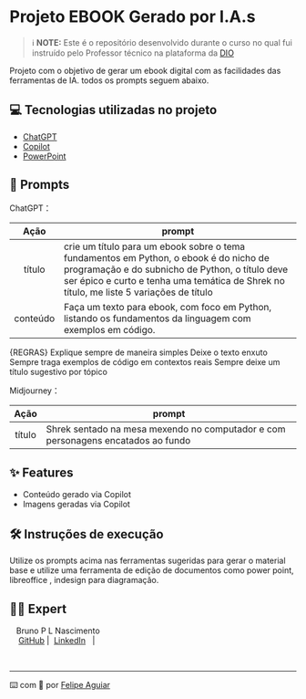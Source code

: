 
# Projeto EBOOK Gerado por I.A.s


 > ℹ️ **NOTE:** Este é o repositório desenvolvido durante o curso no qual fui instruído pelo Professor técnico na plataforma da [DIO](https://dio.me)

Projeto com o objetivo de gerar um ebook digital com as facilidades das ferramentas de IA. todos os prompts
seguem abaixo.

## 💻 Tecnologias utilizadas no projeto

- [ChatGPT](https://chat.openai.com/) 
- [Copilot](hhttps://copilot.microsoft.com/)
- [PowerPoint](https://www.microsoft.com/en/microsoft-365/powerpoint)

## 🧠 Prompts


ChatGPT：

|   Ação   | prompt                                                                                                                                                                                                                                                                         |
| :------: | ------------------------------------------------------------------------------------------------------------------------------------------------------------------------------------------------------------------------------------------------------------------------------ |
|  título  |crie um título para um ebook sobre o tema fundamentos em Python, o ebook é do nicho de programação e do subnicho de Python, o título deve ser épico e curto e tenha uma temática de Shrek no título,  me liste 5 variações de título                                                 |
| conteúdo | Faça um texto para ebook, com foco em Python, listando os fundamentos da linguagem com exemplos em código.

{REGRAS}
Explique sempre de maneira simples
Deixe o texto enxuto
Sempre traga exemplos de código em contextos reais
Sempre deixe um título sugestivo por tópico


Midjourney：

|  Ação  | prompt                                                                                 |
| :----: | -------------------------------------------------------------------------------------- |
| título | Shrek sentado na mesa mexendo no computador e com personagens encatados ao fundo |

## ✨ Features

- Conteúdo gerado via Copilot
- Imagens geradas via Copilot



## 🛠️ Instruções de execução

Utilize os prompts acima nas ferramentas sugeridas para gerar o material base e utilize uma ferramenta de edição de documentos como power point, libreoffice , indesign para diagramação.

## 👨‍💻 Expert

<p>
    <p>&nbsp&nbsp&nbspBruno P L Nascimento<br>
    &nbsp&nbsp&nbsp
    <a href="https://github.com/Brunopln12">
    GitHub</a>&nbsp;|&nbsp;
    <a href="www.linkedin.com/in/">LinkedIn</a>
&nbsp;&nbsp;|&nbsp;</p>
</p>
<br/>
<p>

---

⌨️ com 💜 por [Felipe Aguiar](https://github.com/Brunopln12)